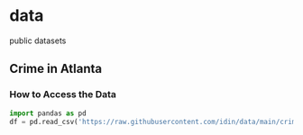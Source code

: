 # data
public datasets

## Crime in Atlanta

### How to Access the Data
```python
import pandas as pd
df = pd.read_csv('https://raw.githubusercontent.com/idin/data/main/crime_in_atlanta.csv', index_col=False, low_memory=False)
```